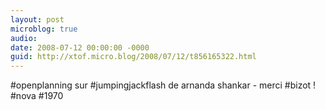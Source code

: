 ```yaml
---
layout: post
microblog: true
audio: 
date: 2008-07-12 00:00:00 -0000
guid: http://xtof.micro.blog/2008/07/12/t856165322.html
---
```

#openplanning sur #jumpingjackflash de arnanda shankar - merci #bizot ! #nova #1970

